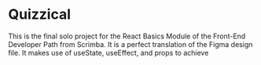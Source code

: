 # Quizzical
This is the final solo project for the React Basics Module of the Front-End Developer Path from Scrimba. It is a perfect translation of the Figma design file. It makes use of useState, useEffect, and props to achieve
